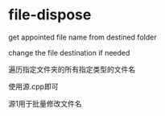# file-dispose
get appointed file name from destined folder

change the file destination if needed

遍历指定文件夹的所有指定类型的文件名

使用源.cpp即可

源1用于批量修改文件名
